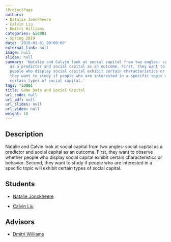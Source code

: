 ```yaml
---
!ProjectPage
authors:
- Natalie Jonckheere
- Calvin Liu
- Dmitri Williams
categories: &id001
- Spring 2019
date: '2019-01-01 00:00:00'
external_link: null
image: null
slides: null
summary: 'Natalie and Calvin look at social capital from two angles: social capital
  as a predictor and social capital as an outcome. First, they want to observe whether
  people who display social capital exhibit certain characteristics or behavior. Second,
  they want to study if people who are interested in a specific topic will exhibit
  certain types of social capital.'
tags: *id001
title: Game Data and Social Capital
url_code: null
url_pdf: null
url_slides: null
url_video: null
weight: 10
---
```

## Description

Natalie and Calvin look at social capital from two angles: social capital as a predictor and social capital as an outcome. First, they want to observe whether people who display social capital exhibit certain characteristics or behavior. Second, they want to study if people who are interested in a specific topic will exhibit certain types of social capital.





## Students

* [Natalie Jonckheere](../../../author/natalie-jonckheere)

* [Calvin Liu](../../../author/calvin-liu)

## Advisors

* [Dmitri Williams](../../../author/dmitri-williams)
